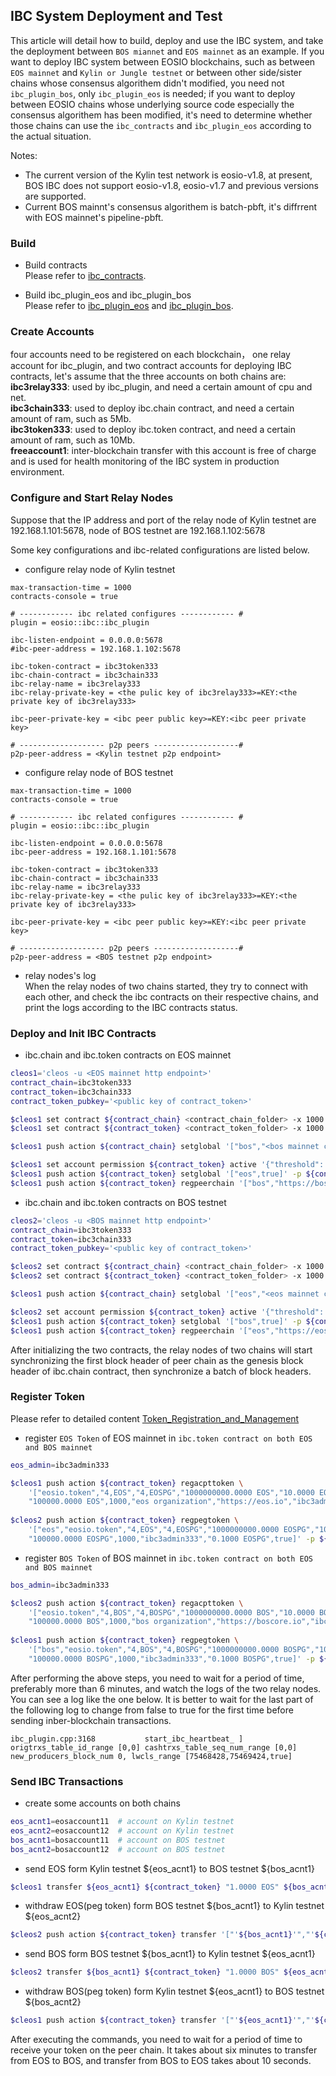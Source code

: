 
IBC System Deployment and Test
------------------------------

This article will detail how to build, deploy and use the IBC system, and take the deployment between `BOS miannet`
and `EOS mainnet` as an example. If you want to deploy IBC system between EOSIO blockchains, 
such as between `EOS mainnet` and `Kylin or Jungle testnet` or between other side/sister chains 
whose consensus algorithem didn't modified, you need not `ibc_plugin_bos`, 
only `ibc_plugin_eos` is needed; if you want to deploy between EOSIO chains 
whose underlying source code especially the consensus algorithem has been modified,
it's need to determine whether those chains can use the `ibc_contracts` and `ibc_plugin_eos` according to the actual situation.

Notes: 
- The current version of the Kylin test network is eosio-v1.8, at present, 
BOS IBC does not support eosio-v1.8, eosio-v1.7 and previous versions are supported.
- Current BOS mainnt's consensus algorithem is batch-pbft, it's diffrrent with EOS mainnet's pipeline-pbft.


### Build
- Build contracts  
  Please refer to [ibc_contracts](https://github.com/boscore/ibc_contracts).
  
- Build ibc_plugin_eos and ibc_plugin_bos  
  Please refer to [ibc_plugin_eos](https://github.com/boscore/ibc_plugin_eos) and [ibc_plugin_bos](https://github.com/boscore/ibc_plugin_bos).
  
### Create Accounts
four accounts need to be registered on each blockchain， one relay account for ibc_plugin, and two contract accounts 
for deploying IBC contracts, let's assume that the three accounts on both chains are:   
**ibc3relay333**: used by ibc_plugin, and need a certain amount of cpu and net.   
**ibc3chain333**: used to deploy ibc.chain contract, and need a certain amount of ram, such as 5Mb.  
**ibc3token333**: used to deploy ibc.token contract, and need a certain amount of ram, such as 10Mb.  
**freeaccount1**: inter-blockchain transfer with this account is free of charge and is used for health monitoring of the IBC system in production environment.
  
### Configure and Start Relay Nodes
Suppose that the IP address and port of the relay node of Kylin testnet are 192.168.1.101:5678, node of BOS testnet are
192.168.1.102:5678

Some key configurations and ibc-related configurations are listed below. 

- configure relay node of Kylin testnet  
``` 
max-transaction-time = 1000
contracts-console = true

# ------------ ibc related configures ------------ #
plugin = eosio::ibc::ibc_plugin

ibc-listen-endpoint = 0.0.0.0:5678
#ibc-peer-address = 192.168.1.102:5678 

ibc-token-contract = ibc3token333
ibc-chain-contract = ibc3chain333
ibc-relay-name = ibc3relay333
ibc-relay-private-key = <the pulic key of ibc3relay333>=KEY:<the private key of ibc3relay333>

ibc-peer-private-key = <ibc peer public key>=KEY:<ibc peer private key>

# ------------------- p2p peers -------------------#
p2p-peer-address = <Kylin testnet p2p endpoint>
```

- configure relay node of BOS testnet  
``` 
max-transaction-time = 1000
contracts-console = true

# ------------ ibc related configures ------------ #
plugin = eosio::ibc::ibc_plugin

ibc-listen-endpoint = 0.0.0.0:5678
ibc-peer-address = 192.168.1.101:5678 

ibc-token-contract = ibc3token333
ibc-chain-contract = ibc3chain333
ibc-relay-name = ibc3relay333
ibc-relay-private-key = <the pulic key of ibc3relay333>=KEY:<the private key of ibc3relay333>

ibc-peer-private-key = <ibc peer public key>=KEY:<ibc peer private key>

# ------------------- p2p peers -------------------#
p2p-peer-address = <BOS testnet p2p endpoint>
```

- relay nodes's log  
When the relay nodes of two chains started, they try to connect with each other, 
and check the ibc contracts on their respective chains, and print the logs according to the IBC contracts status.


### Deploy and Init IBC Contracts
- ibc.chain and ibc.token contracts on EOS mainnet  
```bash
cleos1='cleos -u <EOS mainnet http endpoint>'
contract_chain=ibc3token333
contract_token=ibc3chain333
contract_token_pubkey='<public key of contract_token>'

$cleos1 set contract ${contract_chain} <contract_chain_folder> -x 1000 -p ${contract_chain}
$cleos1 set contract ${contract_token} <contract_token_folder> -x 1000 -p ${contract_token}

$cleos1 push action ${contract_chain} setglobal '["bos","<bos mainnet chain_id>","batch"]' -p ${contract_chain}

$cleos1 set account permission ${contract_token} active '{"threshold": 1, "keys":[{"key":"'${contract_token_pubkey}'", "weight":1}], "accounts":[ {"permission":{"actor":"'${contract_token}'","permission":"eosio.code"},"weight":1}], "waits":[] }' owner -p $ {contract_token}
$cleos1 push action ${contract_token} setglobal '["eos",true]' -p ${contract_token}
$cleos1 push action ${contract_token} regpeerchain '["bos","https://boscore.io","ibc3token333","ibc3chain333","freeaccount1",5,1000,1000,true]' -p ${contract_token}
```

- ibc.chain and ibc.token contracts on BOS testnet  
```bash
cleos2='cleos -u <BOS mainnet http endpoint>'
contract_chain=ibc3token333
contract_token=ibc3chain333
contract_token_pubkey='<public key of contract_token>'

$cleos2 set contract ${contract_chain} <contract_chain_folder> -x 1000 -p ${contract_chain}
$cleos2 set contract ${contract_token} <contract_token_folder> -x 1000 -p ${contract_token}

$cleos1 push action ${contract_chain} setglobal '["eos","<eos mainnet chain_id>","pipeline"]' -p ${contract_chain}

$cleos2 set account permission ${contract_token} active '{"threshold": 1, "keys":[{"key":"'${contract_token_pubkey}'", "weight":1}], "accounts":[ {"permission":{"actor":"'${contract_token}'","permission":"eosio.code"},"weight":1}], "waits":[] }' owner -p $ {contract_token}
$cleos1 push action ${contract_token} setglobal '["bos",true]' -p ${contract_token}
$cleos1 push action ${contract_token} regpeerchain '["eos","https://eos.io","ibc3token333","ibc3chain333","freeaccount1",5,1000,1000,true]' -p ${contract_token}
```

After initializing the two contracts, the relay nodes of two chains will start synchronizing the first block header of 
peer chain as the genesis block header of ibc.chain contract, then synchronize a batch of block headers.


### Register Token
Please refer to detailed content [Token_Registration_and_Management](./Token_Registration_and_Management.md)

- register `EOS Token` of EOS mainnet in `ibc.token contract on both EOS and BOS mainnet`   
```bash
eos_admin=ibc3admin333

$cleos1 push action ${contract_token} regacpttoken \
    '["eosio.token","4,EOS","4,EOSPG","1000000000.0000 EOS","10.0000 EOS","5000.0000 EOS",
    "100000.0000 EOS",1000,"eos organization","https://eos.io","ibc3admin333","fixed","0.1000 EOS",0.01,"0.1000 EOS",true]' -p ${contract_token}
        
$cleos2 push action ${contract_token} regpegtoken \
    '["eos","eosio.token","4,EOS","4,EOSPG","1000000000.0000 EOSPG","10.0000 EOSPG","5000.0000 EOSPG",
    "100000.0000 EOSPG",1000,"ibc3admin333","0.1000 EOSPG",true]' -p ${contract_token} 
```

- register `BOS Token` of BOS mainnet in `ibc.token contract on both EOS and BOS mainnet`   
```bash
bos_admin=ibc3admin333

$cleos2 push action ${contract_token} regacpttoken \
    '["eosio.token","4,BOS","4,BOSPG","1000000000.0000 BOS","10.0000 BOS","5000.0000 BOS",
    "100000.0000 BOS",1000,"bos organization","https://boscore.io","ibc3admin333","fixed","0.1000 BOS",0.01,"0.1000 BOS",true]' -p ${contract_token}
    
$cleos1 push action ${contract_token} regpegtoken \
    '["bos","eosio.token","4,BOS","4,BOSPG","1000000000.0000 BOSPG","10.0000 BOSPG","5000.0000 BOSPG",
    "100000.0000 BOSPG",1000,"ibc3admin333","0.1000 BOSPG",true]' -p ${contract_token}
```

After performing the above steps, you need to wait for a period of time, preferably more than 6 minutes, and watch the logs of the two relay nodes.
You can see a log like the one below. It is better to wait for the last part of the following log to change from false to true for the first time before sending inber-blockchain transactions.

``` 
ibc_plugin.cpp:3168           start_ibc_heartbeat_ ] origtrxs_table_id_range [0,0] cashtrxs_table_seq_num_range [0,0] new_producers_block_num 0, lwcls_range [75468428,75469424,true]

```

### Send IBC Transactions

- create some accounts on both chains  
```bash
eos_acnt1=eosaccount11  # account on Kylin testnet
eos_acnt2=eosaccount12  # account on Kylin testnet
bos_acnt1=bosaccount11  # account on BOS testnet
bos_acnt2=bosaccount12  # account on BOS testnet
```

- send EOS form Kylin testnet ${eos_acnt1} to BOS testnet ${bos_acnt1}  
```bash
$cleos1 transfer ${eos_acnt1} ${contract_token} "1.0000 EOS" ${bos_acnt1}"@bos this is a ibc transaction" -p ${eos_acnt1}
```

- withdraw EOS(peg token) form BOS testnet ${bos_acnt1} to Kylin testnet ${eos_acnt2}  
```bash
$cleos2 push action ${contract_token} transfer '["'${bos_acnt1}'","'${contract_token}'","1.0000 EOS" "'${eos_acnt2}'@eos"]' -p ${bos_acnt1}
```

- send BOS form BOS testnet ${bos_acnt1} to Kylin testnet ${eos_acnt1}  
```bash
$cleos2 transfer ${bos_acnt1} ${contract_token} "1.0000 BOS" ${eos_acnt1}"@eos this is a ibc transaction" -p ${bos_acnt1}
```

- withdraw BOS(peg token) form Kylin testnet ${eos_acnt1} to BOS testnet ${bos_acnt2}  
```bash
$cleos1 push action ${contract_token} transfer '["'${eos_acnt1}'","'${contract_token}'","1.0000 BOS" "'${bos_acnt2}'@bos"]' -p ${eos_acnt1}
```
After executing the commands, you need to wait for a period of time to receive your token on the peer chain.
It takes about six minutes to transfer from EOS to BOS, and transfer from BOS to EOS takes about 10 seconds.

